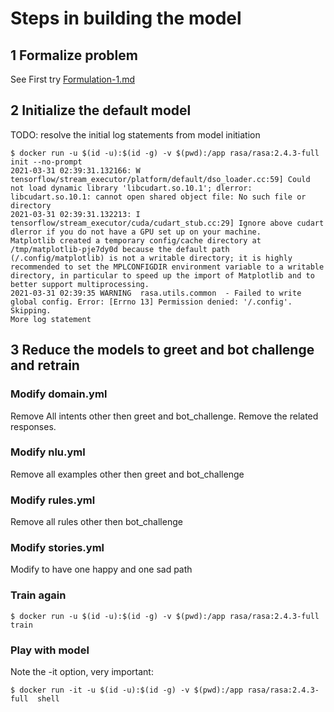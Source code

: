 # Steps in building the model

## 1 Formalize problem 

See First try [Formulation-1.md](Formulation-1.md)

## 2 Initialize the default model

TODO: resolve the initial log statements from model initiation

```
$ docker run -u $(id -u):$(id -g) -v $(pwd):/app rasa/rasa:2.4.3-full init --no-prompt
2021-03-31 02:39:31.132166: W tensorflow/stream_executor/platform/default/dso_loader.cc:59] Could not load dynamic library 'libcudart.so.10.1'; dlerror: libcudart.so.10.1: cannot open shared object file: No such file or directory
2021-03-31 02:39:31.132213: I tensorflow/stream_executor/cuda/cudart_stub.cc:29] Ignore above cudart dlerror if you do not have a GPU set up on your machine.
Matplotlib created a temporary config/cache directory at /tmp/matplotlib-pje7dy0d because the default path (/.config/matplotlib) is not a writable directory; it is highly recommended to set the MPLCONFIGDIR environment variable to a writable directory, in particular to speed up the import of Matplotlib and to better support multiprocessing.
2021-03-31 02:39:35 WARNING  rasa.utils.common  - Failed to write global config. Error: [Errno 13] Permission denied: '/.config'. Skipping.
More log statement
```

## 3 Reduce the models to greet and bot challenge and retrain

### Modify domain.yml

Remove All intents other then greet and bot_challenge.
Remove the related responses.

### Modify nlu.yml

Remove all examples other then greet and bot_challenge

### Modify rules.yml

Remove all rules other then bot_challenge

### Modify stories.yml

Modify to have one happy and one sad path

### Train again

```
$ docker run -u $(id -u):$(id -g) -v $(pwd):/app rasa/rasa:2.4.3-full train
```

### Play with model

Note the -it option, very important:

```
$ docker run -it -u $(id -u):$(id -g) -v $(pwd):/app rasa/rasa:2.4.3-full  shell
```